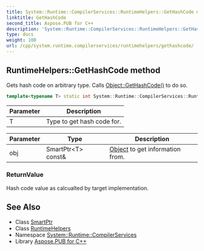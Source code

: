 ```yaml
---
title: System::Runtime::CompilerServices::RuntimeHelpers::GetHashCode method
linktitle: GetHashCode
second_title: Aspose.PUB for C++
description: 'System::Runtime::CompilerServices::RuntimeHelpers::GetHashCode method. Gets hash code on arbitrary type. Calls Object::GetHashCode() to do so in C++.'
type: docs
weight: 100
url: /cpp/system.runtime.compilerservices/runtimehelpers/gethashcode/
---
```

## RuntimeHelpers::GetHashCode method


Gets hash code on arbitrary type. Calls [Object::GetHashCode()](../../../system/object/gethashcode/) to do so.

```cpp
template<typename T> static int System::Runtime::CompilerServices::RuntimeHelpers::GetHashCode(SmartPtr<T> const &obj)
```


| Parameter | Description |
| --- | --- |
| T | Type to get hash code for. |

| Parameter | Type | Description |
| --- | --- | --- |
| obj | SmartPtr\<T\> const\& | [Object](../../../system/object/) to get information from. |

### ReturnValue

Hash code value as calcualted by target implementation.

## See Also

* Class [SmartPtr](../../../system/smartptr/)
* Class [RuntimeHelpers](../)
* Namespace [System::Runtime::CompilerServices](../../)
* Library [Aspose.PUB for C++](../../../)
